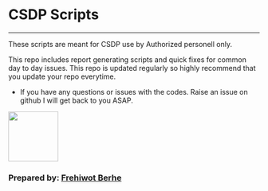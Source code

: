 # CSDP Scripts
---
These scripts are meant for CSDP use by Authorized personell only. 


This repo includes report generating scripts and quick fixes for common day to day issues. This repo is updated regularly so highly recommend that you update your repo everytime.

* If you have any questions or issues with the codes. Raise an issue on github I will get back to you ASAP.

<img src = 'https://external-content.duckduckgo.com/iu/?u=http%3A%2F%2Flogos-download.com%2Fwp-content%2Fuploads%2F2016%2F03%2FUnilever_logotype_emblem_logo.png&f=1&nofb=1&ipt=dd397190d03eabd2bc29cc1d20d9424eadd9c9ceb9c2e75021cbb990fb42a9f3&ipo=images' width=100px/>

### Prepared by: [Frehiwot Berhe](https://www.linkedin.com/in/frehiwot-hagos/)
